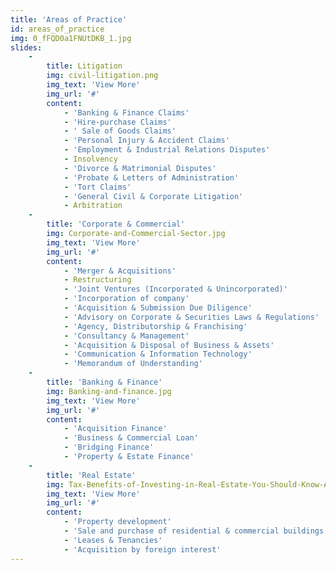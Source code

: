 ```yaml
---
title: 'Areas of Practice'
id: areas_of_practice
img: 0_fFQD0a1FNUtDKB_1.jpg
slides:
    -
        title: Litigation
        img: civil-litigation.png
        img_text: 'View More'
        img_url: '#'
        content:
            - 'Banking & Finance Claims'
            - 'Hire-purchase Claims'
            - ' Sale of Goods Claims'
            - 'Personal Injury & Accident Claims'
            - 'Employment & Industrial Relations Disputes'
            - Insolvency
            - 'Divorce & Matrimonial Disputes'
            - 'Probate & Letters of Administration'
            - 'Tort Claims'
            - 'General Civil & Corporate Litigation'
            - Arbitration
    -
        title: 'Corporate & Commercial'
        img: Corporate-and-Commercial-Sector.jpg
        img_text: 'View More'
        img_url: '#'
        content:
            - 'Merger & Acquisitions'
            - Restructuring
            - 'Joint Ventures (Incorporated & Unincorporated)'
            - 'Incorporation of company'
            - 'Acquisition & Submission Due Diligence'
            - 'Advisory on Corporate & Securities Laws & Regulations'
            - 'Agency, Distributorship & Franchising'
            - 'Consultancy & Management'
            - 'Acquisition & Disposal of Business & Assets'
            - 'Communication & Information Technology'
            - 'Memorandum of Understanding'
    -
        title: 'Banking & Finance'
        img: Banking-and-finance.jpg
        img_text: 'View More'
        img_url: '#'
        content:
            - 'Acquisition Finance'
            - 'Business & Commercial Loan'
            - 'Bridging Finance'
            - 'Property & Estate Finance'
    -
        title: 'Real Estate'
        img: Tax-Benefits-of-Investing-in-Real-Estate-You-Should-Know-About.jpg
        img_text: 'View More'
        img_url: '#'
        content:
            - 'Property development'
            - 'Sale and purchase of residential & commercial buildings, lands & factories'
            - 'Leases & Tenancies'
            - 'Acquisition by foreign interest'
---
```


 